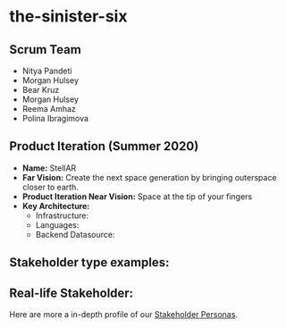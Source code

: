 # the-sinister-six

## Scrum Team
 - Nitya Pandeti
 - Morgan Hulsey
 - Bear Kruz
 - Morgan Hulsey
 - Reema Amhaz
 - Polina Ibragimova
 
 
## Product Iteration (Summer 2020)
* __Name:__ StellAR
* __Far Vision:__ Create the next space generation by bringing outerspace closer to earth.
* __Product Iteration Near Vision:__ Space at the tip of your fingers
* __Key Architecture:__ 
  * Infrastructure: 
  * Languages: 
  * Backend Datasource: 
  
  
## Stakeholder type examples:


## Real-life Stakeholder:


Here are more a in-depth profile of our [Stakeholder Personas]().
